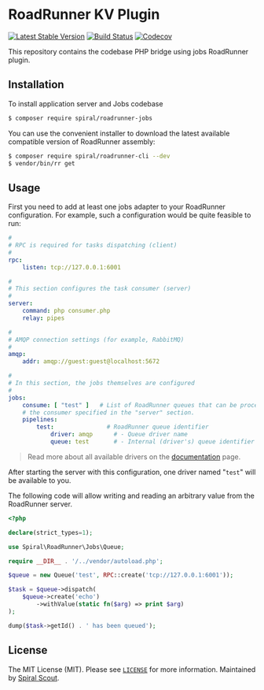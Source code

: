 # RoadRunner KV Plugin

[![Latest Stable Version](https://poser.pugx.org/spiral/roadrunner-jobs/version)](https://packagist.org/packages/spiral/roadrunner-jobs)
[![Build Status](https://github.com/spiral/roadrunner-jobs/workflows/build/badge.svg)](https://github.com/spiral/roadrunner-jobs/actions)
[![Codecov](https://codecov.io/gh/spiral/roadrunner-jobs/branch/master/graph/badge.svg)](https://codecov.io/gh/spiral/roadrunner-jobs/)

This repository contains the codebase PHP bridge using jobs RoadRunner plugin.

## Installation

To install application server and Jobs codebase

```bash
$ composer require spiral/roadrunner-jobs
```

You can use the convenient installer to download the latest available compatible
version of RoadRunner assembly:

```bash
$ composer require spiral/roadrunner-cli --dev
$ vendor/bin/rr get
```

## Usage

First you need to add at least one jobs adapter to your RoadRunner configuration.
For example, such a configuration would be quite feasible to run:

```yaml
#
# RPC is required for tasks dispatching (client)
#
rpc:
    listen: tcp://127.0.0.1:6001

#
# This section configures the task consumer (server)
#
server:
    command: php consumer.php
    relay: pipes

#
# AMQP connection settings (for example, RabbitMQ)
#
amqp:
    addr: amqp://guest:guest@localhost:5672

#
# In this section, the jobs themselves are configured
#
jobs:
    consume: [ "test" ]   # List of RoadRunner queues that can be processed by 
    # the consumer specified in the "server" section.
    pipelines:
        test:               # RoadRunner queue identifier
            driver: amqp      # - Queue driver name
            queue: test       # - Internal (driver's) queue identifier
```

> Read more about all available drivers on the
> [documentation](https://roadrunner.dev/docs) page.

After starting the server with this configuration, one driver named "`test`"
will be available to you.

The following code will allow writing and reading an arbitrary value from the
RoadRunner server.

```php
<?php

declare(strict_types=1);

use Spiral\RoadRunner\Jobs\Queue;

require __DIR__ . '/../vendor/autoload.php';

$queue = new Queue('test', RPC::create('tcp://127.0.0.1:6001'));

$task = $queue->dispatch(
    $queue->create('echo')
        ->withValue(static fn($arg) => print $arg)
);

dump($task->getId() . ' has been queued');

```

## License

The MIT License (MIT). Please see [`LICENSE`](./LICENSE) for more information. Maintained
by [Spiral Scout](https://spiralscout.com).

